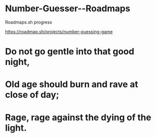 # Number-Guesser--Roadmaps

Roadmaps.sh progress 

https://roadmap.sh/projects/number-guessing-game

# Do not go gentle into that good night,

#  Old age should burn and rave at close of day;

# Rage, rage against the dying of the light.
